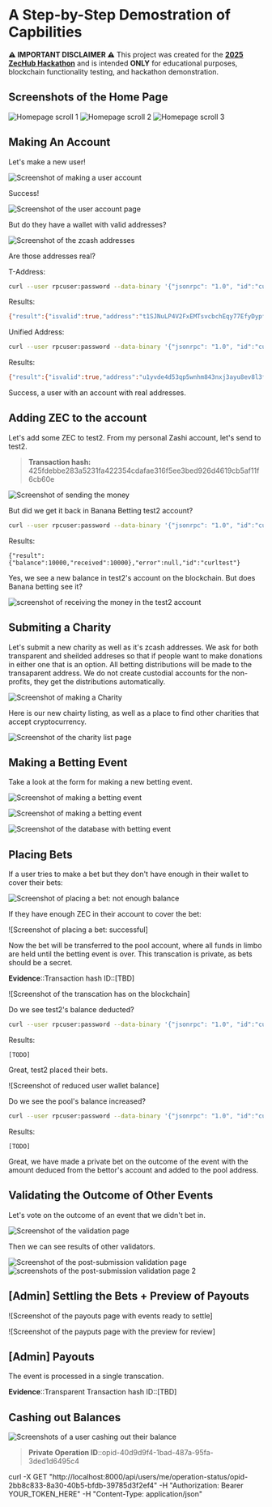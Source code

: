 # A Step-by-Step Demostration of Capbilities 

**⚠️ IMPORTANT DISCLAIMER ⚠️**
This project was created for the [**2025 ZecHub Hackathon**](https://hackathon.zechub.wiki/) and is intended **ONLY** for educational purposes, blockchain functionality testing, and hackathon demonstration.

## Screenshots of the Home Page 

![Homepage scroll 1](screenshots/home_1.png)
![Homepage scroll 2](screenshots/home_2.png)
![Homepage scroll 3](screenshots/home_3.png)

## Making An Account

Let's make a new user!

![Screenshot of making a user account](screenshots/make_user_test2.png)

Success! 

![Screenshot of the user account page](screenshots/profile_made_test2.png)

But do they have a wallet with valid addresses? 

![Screenshot of the zcash addresses](screenshots/profile_addresses_test2.png)

Are those addresses real? 

T-Address:

```bash
curl --user rpcuser:password --data-binary '{"jsonrpc": "1.0", "id":"curltest", "method": "z_validateaddress", "params": ["t1SJNuLP4V2FxEMTsvcbchEqy77EfyDypfb"] }' -H 'content-type: text/plain;' http://84.32.151.95:8232/
```

Results:

```bash
{"result":{"isvalid":true,"address":"t1SJNuLP4V2FxEMTsvcbchEqy77EfyDypfb","address_type":"p2pkh","ismine":true},"error":null,"id":"curltest"}
```

Unified Address:

```bash
curl --user rpcuser:password --data-binary '{"jsonrpc": "1.0", "id":"curltest", "method": "z_validateaddress", "params": ["u1yvde4d53qp5wnhm843nxj3ayu8ev8l3fmna8yqkzk9weczw3q2fucf8yrtugqtdacjrjvvracszcy0ggesc7jrtklecv3rjeqtsjh453eqte8s486zksg3k5m44g03mdwqnlra8cexyh0xky5xw4x9yj065rvwan4zd64cjn622nthl90halsttvd7d09k7n8pfcjue356rhuzvglea"] }' -H 'content-type: text/plain;' http://84.32.151.95:8232/
```

Results:

```bash
{"result":{"isvalid":true,"address":"u1yvde4d53qp5wnhm843nxj3ayu8ev8l3fmna8yqkzk9weczw3q2fucf8yrtugqtdacjrjvvracszcy0ggesc7jrtklecv3rjeqtsjh453eqte8s486zksg3k5m44g03mdwqnlra8cexyh0xky5xw4x9yj065rvwan4zd64cjn622nthl90halsttvd7d09k7n8pfcjue356rhuzvglea","address_type":"unified"},"error":null,"id":"curltest"}
```
Success, a user with an account with real addresses. 

## Adding ZEC to the account 
Let's add some ZEC to test2. From my personal Zashi account, let's send to test2. 

> **Transaction hash:** 425fdebbe283a5231fa422354cdafae316f5ee3bed926d4619cb5af11f6cb60e

![Screenshot of sending the money](screenshots/adding_ZEC_blockexplorer_test2.png)

But did we get it back in Banana Betting test2 account?

```bash
curl --user rpcuser:password --data-binary '{"jsonrpc": "1.0", "id":"curltest", "method": "getaddressbalance", "params": [{"addresses": ["t1SJNuLP4V2FxEMTsvcbchEqy77EfyDypfb"]}] }' -H 'content-type: text/plain;' http://84.32.151.95:8232/
```

Results: 

```
{"result":{"balance":10000,"received":10000},"error":null,"id":"curltest"}
```
Yes, we see a new balance in test2's account on the blockchain. But does Banana betting see it? 

![screenshot of receiving the money in the test2 account](screenshots/profile_receive_funds_test2.png)


## Submiting a Charity
Let's submit a new charity as well as it's zcash addresses. We ask for both transparent and sheilded addreses so that if people want to make donations in either one that is an option. All betting distributions will be made to the transaparent address. We do not create custodial accounts for the non-profits, they get the distributions automatically.

![Screenshot of making a Charity](screenshots/add_nonprofit.png)

Here is our new chairty listing, as well as a place to find other charities that accept cryptocurrency.

![Screenshot of the charity list page](screenshots/charity_made.png)

## Making a Betting Event

Take a look at the form for making a new betting event.

![Screenshot of making a betting event](screenshots/make_event1.png)

![Screenshot of making a betting event](screenshots/make_event2.png)

![Screenshot of the database with betting event](screenshots/find_bets.png)

## Placing Bets
If a user tries to make a bet but they don't have enough in their wallet to cover their bets:

![Screenshot of placing a bet: not enough balance](screenshots/low_balance_bet_error.png)

If they have enough ZEC in their account to cover the bet: 

![Screenshot of placing a bet: successful]

Now the bet will be transferred to the pool account, where all funds in limbo are held until the betting event is over. This transcation is private, as bets should be a secret. 

**Evidence**::Transaction hash ID::[TBD]

![Screenshot of the transcation has on the blockchain]

Do we see test2's balance deducted? 

```bash
curl --user rpcuser:password --data-binary '{"jsonrpc": "1.0", "id":"curltest", "method": "getaddressbalance", "params": [{"addresses": ["t1SJNuLP4V2FxEMTsvcbchEqy77EfyDypfb"]}] }' -H 'content-type: text/plain;' http://84.32.151.95:8232/
```

Results: 

```
[TODO]
```

Great, test2 placed their bets.

![Screenshot of reduced user wallet balance]

Do we see the pool's balance increased? 

```bash
curl --user rpcuser:password --data-binary '{"jsonrpc": "1.0", "id":"curltest", "method": "getaddressbalance", "params": [{"addresses": ["t1SJNuLP4V2FxEMTsvcbchEqy77EfyDypfb"]}] }' -H 'content-type: text/plain;' http://84.32.151.95:8232/
```

Results: 

```
[TODO]
```

Great, we have made a private bet on the outcome of the event with the amount deduced from the bettor's account and added to the pool address.

## Validating the Outcome of Other Events 
Let's vote on the outcome of an event that we didn't bet in. 

![Screenshot of the validation page](screenshots/validate_event.png)

Then we can see results of other validators. 

![Screenshot of the post-submission validation page](screenshots/event_closed.png)
![screenshots of the post-submission validation page 2](screenshots/event_validation_results.png)

## [Admin] Settling the Bets + Preview of Payouts 

![Screenshot of the payouts page with events ready to settle]

![Screenshot of the payputs page with the preview for review]

## [Admin] Payouts

The event is processed in a single transcation. 

**Evidence**::Transparent Transaction hash ID::[TBD]

## Cashing out Balances

![Screenshots of a user cashing out their balance](screenshots/cash_out_user.png)

>**Private Operation ID**::opid-40d9d9f4-1bad-487a-95fa-3ded1d6495c4

curl -X GET "http://localhost:8000/api/users/me/operation-status/opid-2bb8c833-8a30-40b5-bfdb-39785d3f2ef4" -H "Authorization: Bearer YOUR_TOKEN_HERE" -H "Content-Type: application/json"